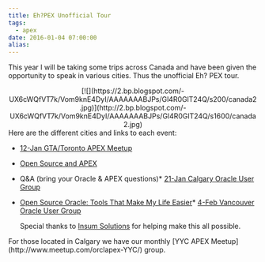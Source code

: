 ```yaml
---
title: Eh?PEX Unofficial Tour
tags:
  - apex
date: 2016-01-04 07:00:00
alias:
---
```


This year I will be taking some trips across Canada and have been given the opportunity to speak in various cities. Thus the unofficial Eh? PEX tour.

<div class="separator" style="clear: both; text-align: center;">[![](https://2.bp.blogspot.com/-UX6cWQfVT7k/Vom9knE4DyI/AAAAAAABJPs/Gl4R0GlT24Q/s200/canada2.jpg)](http://2.bp.blogspot.com/-UX6cWQfVT7k/Vom9knE4DyI/AAAAAAABJPs/Gl4R0GlT24Q/s1600/canada2.jpg)</div>
Here are the different cities and links to each event:

*   [12-Jan GTA/Toronto APEX Meetup](http://www.meetup.com/GTA-Oracle-APEX-Development-Meetup/events/227780110/)

*   [Open Source and APEX](http://martindsouza.github.io/pres-apex-ent-dev/)
*   Q&amp;A (bring your Oracle &amp; APEX questions)*   [21-Jan Calgary Oracle User Group](http://coug.ab.ca/events/)

*   [Open Source Oracle: Tools That Make My Life Easier](http://martindsouza.github.io/pres-open-source-oracle/#/)*   [4-Feb Vancouver Oracle User Group](https://www.eventbrite.ca/e/orclapex-yvr-meetup-3-tickets-20446209162)<div>Special thanks to [Insum Solutions](http://insum.ca/) for helping make this all possible.</div><div>
</div><div>For those located in Calgary we have our monthly [YYC APEX Meetup](http://www.meetup.com/orclapex-YYC/) group.</div>

